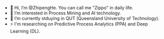 - 👋 Hi, I’m @ZhipengHe. You can call me "Zippo" in daily life.
- 👀 I’m interested in Process Mining and AI technology.
- 🌱 I’m currently stduying in QUT (Queensland University of Technology).
- ⚡ I'm researching on Predictive Process Analytics (PPA) and Deep Learning (DL).

<!---
ZhipengHe/ZhipengHe is a ✨ special ✨ repository because its `README.md` (this file) appears on your GitHub profile.
You can click the Preview link to take a look at your changes.
--->
